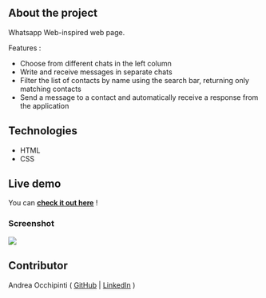 ## About the project

Whatsapp Web-inspired web page.

Features :
- Choose from different chats in the left column
- Write and receive messages in separate chats
- Filter the list of contacts by name using the search bar, returning only matching contacts
- Send a message to a contact and automatically receive a response from the application

## Technologies 
- HTML
- CSS

## Live demo
<!-- You can see it soon !
 -->
 You can **[check it out here](https://painteyes.github.io/vue-whatsapp)** !

### Screenshot
<img src="https://i.postimg.cc/Hs9mgwpc/whatsapp.png"/>

## Contributor
Andrea Occhipinti ( [GitHub](https://github.com/painteyes) | [LinkedIn](https://www.linkedin.com/in/occhipinti) )
